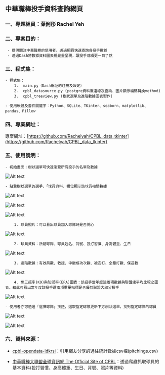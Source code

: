 ## 中華職棒投手資料查詢網頁

### 一、專題組員：葉俐彤 Rachel Yeh

### 二、專案目的：

     - 提供關注中華職棒的使用者，透過網頁快速查詢各投手數據
     - 透過Dash將數據資料圖表視覺畫呈現，讓投手成績更一目了然

### 三、程式集：
    - 程式集：
        1.  main.py（Dash網址的註冊及設定）
        2.  cpbl_datasource.py (postgre資料庫連線及查詢、圖片顯示編碼轉換method)
        3.  cpbl_treeview.py (樹狀選單及進階數據圖表製作)
    
    - 使用軟體及套件關鍵字：Python、SQLite、TKinter、seaborn、matplotlib、pandas、Pillow


### 四、專案網址：
專案網址：[https://github.com/Rachelyah/CPBL_data_tkinter](https://github.com/Rachelyah/CPBL_data_tkinter)



### 五、使用說明：
    - 初始畫面：樹狀選單可快速瀏覽所有投手的名單及數據

![Alt text](README_img/1.start.png)

    - 點擊樹狀選單的選手，「球員資料」欄位顯示該球員相關數據

![Alt text](README_img/2.TreeView.png)

![Alt text](README_img/2-1.ALL_info.png)

![Alt text](README_img/3.player_info.png)

        1. 球員照片：可以看出球員加入球隊時是否開心

![Alt text](README_img/4.player_info_pic.png)

        2. 球員資料：所屬球隊、球員姓名、背號、投打習慣、身高體重、生日

![Alt text](README_img/5.player_data.png)

        3. 進階數據：有效局數、救援、中繼成功次數、被安打、全壘打數、保送數

![Alt text](README_img/6.player_data_IP.png)

        4. 奪三振率(K9)與防禦率(ERA)圖表：該投手當年度這兩項數據與聯盟總平均比較之圖表，藉此可看出當年度該投手這兩項重要指標是否優於聯盟大部分投手

![Alt text](README_img/7.player_K9_ERA.png)

    - 使用者亦可透過「選擇球隊」按鈕，選取指定球隊更新下方樹狀選單，找到指定球隊的球員


![Alt text](README_img/8.click_team.png)

![Alt text](README_img/9.TreeView_team_update.png)

### 六、資料來源：

- [cpbl-opendata-Idkrsi](https://github.com/ldkrsi/cpbl-opendata)：引用網友分享的過往統計數據csv檔(pitchings.csv)

- [中華職棒大聯盟全球資訊網 The Official Site of CPBL](https://www.cpbl.com.tw/)：透過爬蟲抓取球員的基本資料(投打習慣、身高體重、生日、背號、照片等資料)

